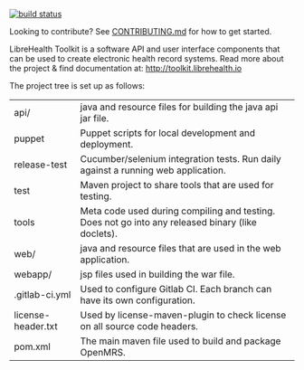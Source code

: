 [![build status](https://gitlab.com/librehealth/lh-toolkit/badges/master/build.svg)](https://gitlab.com/librehealth/lh-toolkit/commits/master)

Looking to contribute? See [CONTRIBUTING.md](CONTRIBUTING.md) for how to get started. 

LibreHealth Toolkit is a software API and user interface components that can be used to create electronic health record systems.
Read more about the project & find documentation at: http://toolkit.librehealth.io

The project tree is set up as follows:

<table>
    <tr>
        <td>api/</td>
        <td>java and resource files for building the java api jar file.</td>
    </tr>
    <tr>
        <td>puppet</td>
        <td>Puppet scripts for local development and deployment.</td>
    </tr>
	<tr>
        <td>release-test</td>
        <td>Cucumber/selenium integration tests. Run daily against a running web application.</td>
    </tr>
    <tr>
        <td>test</td>
        <td>Maven project to share tools that are used for testing.</td>
    </tr>
    <tr>
        <td>tools</td>
        <td>Meta code used during compiling and testing. Does not go into any released binary (like doclets).</td>
    </tr>
    <tr>
        <td>web/</td>
        <td>java and resource files that are used in the web application.</td>
    </tr>
    <tr>
        <td>webapp/</td>
        <td>jsp files used in building the war file.</td>
    </tr>
    <tr> 
        <td>.gitlab-ci.yml</td>
        <td>Used to configure Gitlab CI. Each branch can have its own configuration.</td>
    </tr>
    <tr>
        <td>license-header.txt</td>
        <td>Used by license-maven-plugin to check license on all source code headers.</td>
    </tr>
    <tr>
        <td>pom.xml</td>
        <td>The main maven file used to build and package OpenMRS.</td>
    </tr>  
</table>